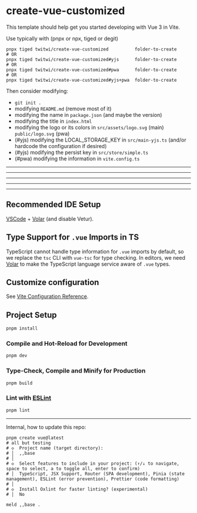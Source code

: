 # create-vue-customized

This template should help get you started developing with Vue 3 in Vite.

Use typically with (pnpx or npx, tiged or degit)

```
pnpx tiged twitwi/create-vue-customized          folder-to-create
# OR
pnpx tiged twitwi/create-vue-customized#yjs      folder-to-create
# OR
pnpx tiged twitwi/create-vue-customized#pwa      folder-to-create
# OR
pnpx tiged twitwi/create-vue-customized#yjs+pwa  folder-to-create
```

Then consider modifying:
- `git init .`
- modifying `README.md` (remove most of it)
- modifying the name in `package.json` (and maybe the version)
- modifying the title in `index.html`
- modifying the logo or its colors in  `src/assets/logo.svg` (main) `public/logo.svg` (pwa)
- (#yjs) modifying the LOCAL_STORAGE_KEY in `src/main-yjs.ts` (and/or hardcode the configuration if desired)
- (#yjs) modifying the persist key in `src/store/simple.ts`
- (#pwa) modifying the information in `vite.config.ts`

---
---
---
---
---

## Recommended IDE Setup

[VSCode](https://code.visualstudio.com/) + [Volar](https://marketplace.visualstudio.com/items?itemName=Vue.volar) (and disable Vetur).

## Type Support for `.vue` Imports in TS

TypeScript cannot handle type information for `.vue` imports by default, so we replace the `tsc` CLI with `vue-tsc` for type checking. In editors, we need [Volar](https://marketplace.visualstudio.com/items?itemName=Vue.volar) to make the TypeScript language service aware of `.vue` types.

## Customize configuration

See [Vite Configuration Reference](https://vite.dev/config/).

## Project Setup

```sh
pnpm install
```

### Compile and Hot-Reload for Development

```sh
pnpm dev
```

### Type-Check, Compile and Minify for Production

```sh
pnpm build
```

### Lint with [ESLint](https://eslint.org/)

```sh
pnpm lint
```


---

Internal, how to update this repo:

~~~
pnpm create vue@latest
# all but testing
# ◇  Project name (target directory):
# │  ,,base
# │
# ◇  Select features to include in your project: (↑/↓ to navigate, space to select, a to toggle all, enter to confirm)
# │  TypeScript, JSX Support, Router (SPA development), Pinia (state management), ESLint (error prevention), Prettier (code formatting)
# │
# ◇  Install Oxlint for faster linting? (experimental)
# │  No

meld ,,base .
~~~
